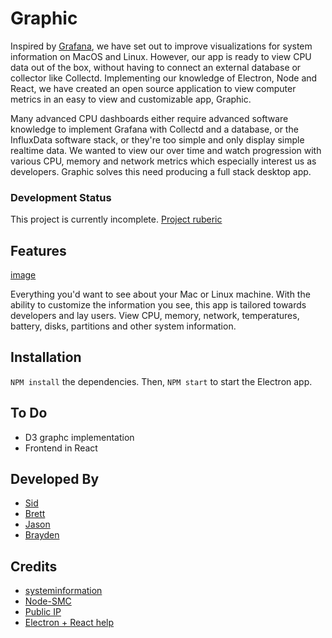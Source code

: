 # Graphic
Inspired by [Grafana](http://play.grafana.org/), we have set out to improve visualizations for system information on MacOS and Linux. However, our app is ready to view CPU data out of the box, without having to connect an external database or collector like Collectd. Implementing our knowledge of Electron, Node and React, we have created an open source application to view computer metrics in an easy to view and customizable app, Graphic.

Many advanced CPU dashboards either require advanced software knowledge to implement Grafana with Collectd and a database, or the InfluxData software stack, or they're too simple and only display simple realtime data. We wanted to view our over time and watch progression with various CPU, memory and network metrics which especially interest us as developers. Graphic solves this need producing a full stack desktop app.

### Development Status
This project is currently incomplete.
[Project ruberic](https://docs.google.com/spreadsheets/d/1NnR_H7F6Ocec5QttvUbtUrtSZAw1vbfDjFquP_HYTl8/edit#gid=1688051739)

## Features

[image](./images/cpu_data.png)

Everything you'd want to see about your Mac or Linux machine. With the ability to customize the information you see, this app is tailored towards developers and lay users. View CPU, memory, network, temperatures, battery, disks, partitions and other system information.

## Installation
`NPM install` the dependencies. Then, `NPM start` to start the Electron app.

## To Do
- D3 graphc implementation
- Frontend in React

## Developed By
- [Sid](https://github.com/matthewsidneyjacobs)
- [Brett](https://github.com/brettinternet)
- [Jason](https://github.com/JasonMarkWomack)
- [Brayden](https://github.com/Kymbolde)

## Credits
- [systeminformation](https://github.com/sebhildebrandt/systeminformation)
- [Node-SMC](https://github.com/mmarcon/node-smc)
- [Public IP](https://github.com/sindresorhus/public-ip)
- [Electron + React help](https://github.com/chentsulin/electron-react-boilerplate)

